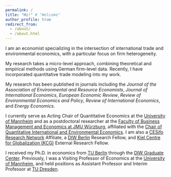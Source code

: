```yaml
---
permalink: /
title: "Hi!" # "Welcome"
author_profile: true
redirect_from: 
  - /about/
  - /about.html
---
```




I am an economist specializing in the intersection of international trade and environmental economics, with a particular focus on firm heterogeneity.
<!--I am an economist focused on the intersection of international trade and the environment, specifically examining the role of firm heterogeneity.-->
My research takes a micro-level approach, combining theoretical and empirical methods using German firm-level data. Recently, I have incorporated quantitative trade modeling into my work.
<!-- My research takes a micro-level approach, investigating how firm heterogeneity influences the relationship between trade and environmental outcomes. 
-->

My research has been published in journals including the  <i>Journal of the Association of Environmental and Resource Economists</i>, <i>Journal of International Economics</i>,  <i>European Economic Review</i>, <i>Review of Environmental Economics and Policy</i>, <i>Review of International Economics</i>, and <i>Energy Economics</i>.

I currently serve as Acting Chair of Quantitative Economics at the <a href="https://www.vwl.uni-mannheim.de/en/" target="_blank">
University of Mannheim</a> and as a postdoctoral researcher at the <a href="https://www.wiwi.uni-wuerzburg.de/en/" target="_blank">
Faculty of Business Management and Economics at JMU Würzburg</a>, affiliated with the <a href="https://www.wiwi.uni-wuerzburg.de/qiee/" target="_blank"> Chair of Quantitative International and Environmental Economics</a>. I am also a <a href="https://www.cesifo.org/en/research-network" target="_blank">
CESifo Research Network</a>  Affiliate, a <a href="https://www.diw.de/sixcms/detail.php?id=diw_01.c.617916.en" target="_blank">
DIW Berlin</a>  Research Fellow, and <a href="https://www.kcg-kiel.org/" target="_blank">
Kiel Centre for Globalization (KCG)</a> External Research Fellow.

I received my Ph.D. in economics from <a href="https://www.tu.berlin/en/wm" target="_blank">
TU Berlin</a>  through the <a href="https://www.diw.de/de/diw_01.c.619412.de/graduate_center.html" target="_blank">
DIW Graduate Center</a>. Previously, I was a Visiting Professor of Economics at the <a href="https://www.vwl.uni-mannheim.de/en/" target="_blank">
University of Mannheim</a>, and held positions as Assistant Professor and Interim Professor at <a href="https://tu-dresden.de/bu/wirtschaft?set_language=en" target="_blank">
 TU Dresden</a>. 
